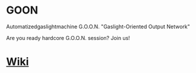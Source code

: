 # GOON
Automatizedgaslightmachine G.O.O.N. "Gaslight-Oriented Output Network"

Are you ready hardcore G.O.O.N. session? Join us!

# [Wiki](https://github.com/MakcNmk/GOON/wiki)
